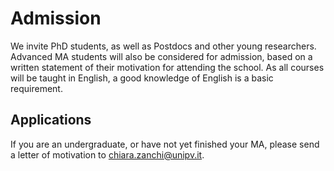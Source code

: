 # Admission

We invite PhD students, as well as Postdocs and other young researchers. Advanced MA students will also be considered for admission, based on a written statement of their motivation for attending the school. As all courses will be taught in English, a good knowledge of English is a basic requirement. 

## Applications

If you are an undergraduate, or have not yet finished your MA, please send a letter of motivation to chiara.zanchi@unipv.it.
